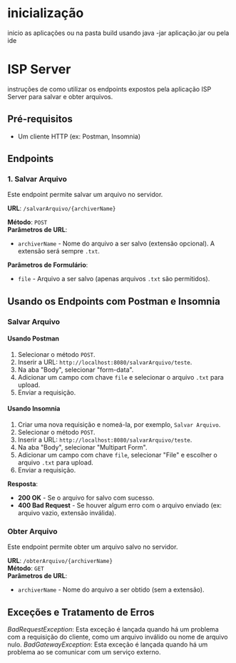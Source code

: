 # inicialização 

inicio as aplicações ou na pasta build usando java -jar aplicação.jar ou pela ide 

# ISP Server
instruções de como utilizar os endpoints expostos pela aplicação ISP Server para salvar e obter arquivos.

## Pré-requisitos

- Um cliente HTTP (ex: Postman, Insomnia)

## Endpoints

### 1. Salvar Arquivo
Este endpoint permite salvar um arquivo no servidor.

**URL**: `/salvarArquivo/{archiverName}`  

**Método**: `POST`  
**Parâmetros de URL**: 
- `archiverName` - Nome do arquivo a ser salvo (extensão opcional). A extensão será sempre `.txt`.

**Parâmetros de Formulário**:
- `file` - Arquivo a ser salvo (apenas arquivos `.txt` são permitidos).

## Usando os Endpoints com Postman e Insomnia

### Salvar Arquivo

#### Usando Postman

1. Selecionar o método `POST`.
2. Inserir a URL: `http://localhost:8080/salvarArquivo/teste`.
3. Na aba "Body", selecionar "form-data".
4. Adicionar um campo com chave `file` e selecionar o arquivo `.txt` para upload.
5. Enviar a requisição.

#### Usando Insomnia

1. Criar uma nova requisição e nomeá-la, por exemplo, `Salvar Arquivo`.
2. Selecionar o método `POST`.
3. Inserir a URL: `http://localhost:8080/salvarArquivo/teste`.
4. Na aba "Body", selecionar "Multipart Form".
5. Adicionar um campo com chave `file`, selecionar "File" e escolher o arquivo `.txt` para upload.
6. Enviar a requisição.

**Resposta**:

- **200 OK** - Se o arquivo for salvo com sucesso.
- **400 Bad Request** - Se houver algum erro com o arquivo enviado (ex: arquivo vazio, extensão inválida).

### Obter Arquivo

Este endpoint permite obter um arquivo salvo no servidor.

**URL**: `/obterArquivo/{archiverName}`  
**Método**: `GET`  
**Parâmetros de URL**:

- `archiverName` - Nome do arquivo a ser obtido (sem a extensão).

## Exceções e Tratamento de Erros

*BadRequestException*: Esta exceção é lançada quando há um problema com a requisição do cliente, como um arquivo inválido ou nome de arquivo nulo.
*BadGatewayException*: Esta exceção é lançada quando há um problema ao se comunicar com um serviço externo.